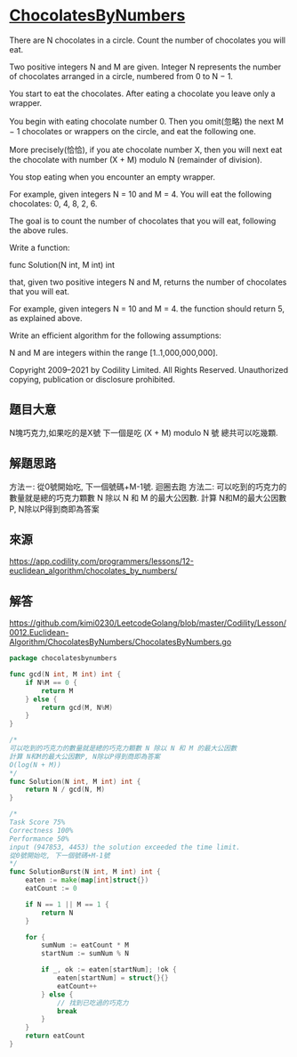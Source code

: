# [ChocolatesByNumbers](https://app.codility.com/programmers/lessons/12-euclidean_algorithm/chocolates_by_numbers/)
There are N chocolates in a circle. Count the number of chocolates you will eat.

Two positive integers N and M are given. Integer N represents the number of chocolates arranged in a circle, numbered from 0 to N − 1.

You start to eat the chocolates. After eating a chocolate you leave only a wrapper.

You begin with eating chocolate number 0. Then you omit(忽略) the next M − 1 chocolates or wrappers on the circle, and eat the following one.

More precisely(恰恰), if you ate chocolate number X, then you will next eat the chocolate with number (X + M) modulo N (remainder of division).

You stop eating when you encounter an empty wrapper.

For example, given integers N = 10 and M = 4. You will eat the following chocolates: 0, 4, 8, 2, 6.

The goal is to count the number of chocolates that you will eat, following the above rules.

Write a function:

func Solution(N int, M int) int

that, given two positive integers N and M, returns the number of chocolates that you will eat.

For example, given integers N = 10 and M = 4. the function should return 5, as explained above.

Write an efficient algorithm for the following assumptions:

N and M are integers within the range [1..1,000,000,000].

Copyright 2009–2021 by Codility Limited. All Rights Reserved. Unauthorized copying, publication or disclosure prohibited.

## 題目大意
N塊巧克力,如果吃的是X號 下一個是吃 (X + M) modulo N 號
總共可以吃幾顆.

## 解題思路
方法ㄧ: 從0號開始吃, 下一個號碼+M-1號. 迴圈去跑
方法二: 可以吃到的巧克力的數量就是總的巧克力顆數 N 除以 N 和 M 的最大公因數. 計算 N和M的最大公因數P, N除以P得到商即為答案
## 來源
https://app.codility.com/programmers/lessons/12-euclidean_algorithm/chocolates_by_numbers/

## 解答
https://github.com/kimi0230/LeetcodeGolang/blob/master/Codility/Lesson/0012.Euclidean-Algorithm/ChocolatesByNumbers/ChocolatesByNumbers.go


```go
package chocolatesbynumbers

func gcd(N int, M int) int {
	if N%M == 0 {
		return M
	} else {
		return gcd(M, N%M)
	}
}

/*
可以吃到的巧克力的數量就是總的巧克力顆數 N 除以 N 和 M 的最大公因數
計算 N和M的最大公因數P, N除以P得到商即為答案
O(log(N + M))
*/
func Solution(N int, M int) int {
	return N / gcd(N, M)
}

/*
Task Score 75%
Correctness 100%
Performance 50%
input (947853, 4453) the solution exceeded the time limit.
從0號開始吃, 下一個號碼+M-1號
*/
func SolutionBurst(N int, M int) int {
	eaten := make(map[int]struct{})
	eatCount := 0

	if N == 1 || M == 1 {
		return N
	}

	for {
		sumNum := eatCount * M
		startNum := sumNum % N

		if _, ok := eaten[startNum]; !ok {
			eaten[startNum] = struct{}{}
			eatCount++
		} else {
			// 找到已吃過的巧克力
			break
		}
	}
	return eatCount
}
```